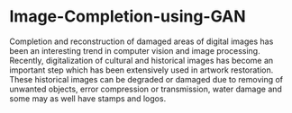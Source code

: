 # Image-Completion-using-GAN
Completion and reconstruction of damaged areas of digital images has been an interesting trend in computer vision and image processing. Recently, digitalization of cultural and historical images has become an important step which has been extensively used in artwork restoration. These historical images can be degraded or damaged due to removing of unwanted objects, error compression or transmission, water damage and some may as well have stamps and logos.
